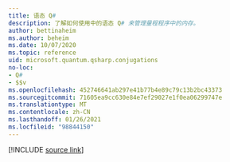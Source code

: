 ```yaml
---
title: 语态 Q#
description: 了解如何使用中的语态 Q# 来管理量程程序中的内存。
author: bettinaheim
ms.author: beheim
ms.date: 10/07/2020
ms.topic: reference
uid: microsoft.quantum.qsharp.conjugations
no-loc:
- Q#
- $$v
ms.openlocfilehash: 452746641ab297e41b77b4e89c79c13b2bc43373
ms.sourcegitcommit: 71605ea9cc630e84e7ef29027e1f0ea06299747e
ms.translationtype: MT
ms.contentlocale: zh-CN
ms.lasthandoff: 01/26/2021
ms.locfileid: "98844150"
---
```

<!---
# Conjugations in Q#
-->

[!INCLUDE [source link](~/includes/qsharp-language/Specifications/Language/2_Statements/Conjugations.md)]

